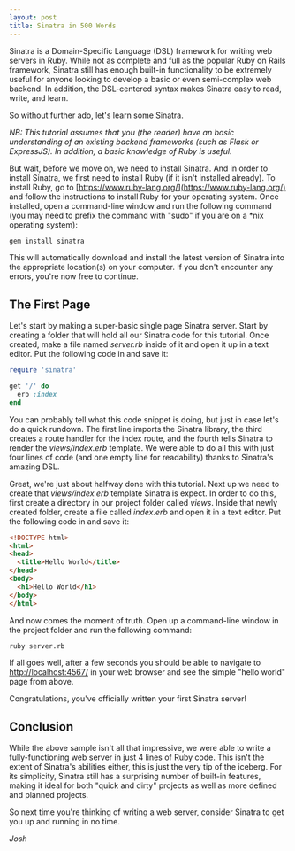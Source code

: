 ```yaml
---
layout: post
title: Sinatra in 500 Words
---
```


Sinatra is a Domain-Specific Language (DSL) framework for writing web servers in
Ruby. While not as complete and full as the popular Ruby on Rails framework,
Sinatra still has enough built-in functionality to be extremely useful for
anyone looking to develop a basic or even semi-complex web backend. In addition,
the DSL-centered syntax makes Sinatra easy to read, write, and learn.

So without further ado, let's learn some Sinatra.

*NB: This tutorial assumes that you (the reader) have an basic understanding of
an existing backend frameworks (such as Flask or ExpressJS). In addition, a
basic knowledge of Ruby is useful.*

But wait, before we move on, we need to install Sinatra. And in order to install
Sinatra, we first need to install Ruby (if it isn't installed already). To
install Ruby, go to [https://www.ruby-lang.org/](https://www.ruby-lang.org/) and
follow the instructions to install Ruby for your operating system. Once
installed, open a command-line window and run the following command (you may
need to prefix the command with "sudo" if you are on a \*nix operating system):

```bash
gem install sinatra
```

This will automatically download and install the latest version of Sinatra into
the appropriate location(s) on your computer. If you don't encounter any errors,
you're now free to continue.


## The First Page

Let's start by making a super-basic single page Sinatra server. Start by
creating a folder that will hold all our Sinatra code for this tutorial. Once
created, make a file named *server.rb* inside of it and open it up in a text
editor. Put the following code in and save it:

```ruby
require 'sinatra'

get '/' do
  erb :index
end
```

You can probably tell what this code snippet is doing, but just in case let's do
a quick rundown. The first line imports the Sinatra library, the third creates a
route handler for the index route, and the fourth tells Sinatra to render the
*views/index.erb* template. We were able to do all this with just four lines of
code (and one empty line for readability) thanks to Sinatra's amazing DSL.

Great, we're just about halfway done with this tutorial. Next up we need to
create that *views/index.erb* template Sinatra is expect. In order to do this,
first create a directory in our project folder called *views*. Inside that newly
created folder, create a file called *index.erb* and open it in a text editor.
Put the following code in and save it:

```html
<!DOCTYPE html>
<html>
<head>
  <title>Hello World</title>
</head>
<body>
  <h1>Hello World</h1>
</body>
</html>
```

And now comes the moment of truth. Open up a command-line window in the project
folder and run the following command:

```bash
ruby server.rb
```

If all goes well, after a few seconds you should be able to navigate to
[http://localhost:4567/](http://localhost;4567) in your web browser and see the
simple "hello world" page from above.

Congratulations, you've officially written your first Sinatra server!

## Conclusion

While the above sample isn't all that impressive, we were able to write a
fully-functioning web server in just 4 lines of Ruby code. This isn't the extent
of Sinatra's abilities either, this is just the very tip of the iceberg. For its
simplicity, Sinatra still has a surprising number of built-in features, making
it ideal for both "quick and dirty" projects as well as more defined and planned
projects.

So next time you're thinking of writing a web server, consider Sinatra to get
you up and running in no time.

*Josh*
